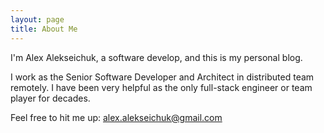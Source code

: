 ```yaml
---
layout: page
title: About Me
---
```


<p class="lead">I'm Alex Alekseichuk, a software develop, and this is my personal blog.</p>

I work as the Senior Software Developer and Architect in distributed team remotely.
I have been very helpful as the only full-stack engineer or team player for decades.

Feel free to hit me up: alex.alekseichuk@gmail.com
